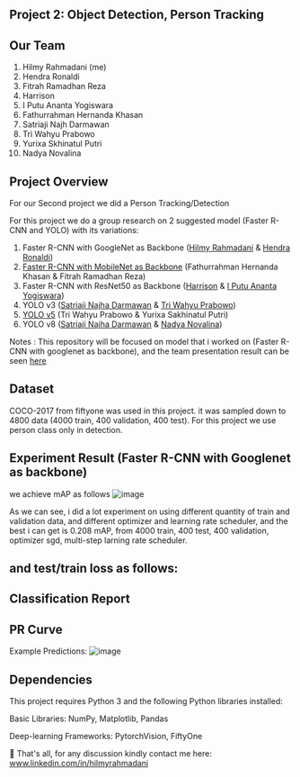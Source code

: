 ## Project 2: Object Detection, Person Tracking
## Our Team
1. Hilmy Rahmadani (me)
2. Hendra Ronaldi
3. Fitrah Ramadhan Reza
4. Harrison
5. I Putu Ananta Yogiswara
6. Fathurrahman Hernanda Khasan
7. Satriaji Najh Darmawan
8. Tri Wahyu Prabowo
9. Yurixa Skhinatul Putri
10. Nadya Novalina

## Project Overview
For our Second project we did a Person Tracking/Detection 

For this project we do a group research on 2 suggested model (Faster R-CNN and YOLO) with its variations:
1. Faster R-CNN with GoogleNet as Backbone ([Hilmy Rahmadani](https://github.com/daniui/Machine-Learning-Project/blob/94d0f1ad1c3131526514168b131863330f270e40/CV%20Indonesia%20AI%20Bootcamp/Project%202%3A%20Object%20Detection/Dani_project%202_person%20tracking_Faster%20RCNN_googlenet.ipynb) & [Hendra Ronaldi](https://github.com/daniui/Machine-Learning-Project/blob/94d0f1ad1c3131526514168b131863330f270e40/CV%20Indonesia%20AI%20Bootcamp/Project%202%3A%20Object%20Detection/Hendra_Project_2_Person_Tracking_(Faster_R_CNN_GoogLeNet).ipynb
))
2. [Faster R-CNN with MobileNet as Backbone](https://github.com/daniui/Machine-Learning-Project/blob/94d0f1ad1c3131526514168b131863330f270e40/CV%20Indonesia%20AI%20Bootcamp/Project%202%3A%20Object%20Detection/fathurrahman_Mobile_net.ipynb
) (Fathurrahman Hernanda Khasan & Fitrah Ramadhan Reza)
3. Faster R-CNN with ResNet50 as Backbone ([Harrison](https://github.com/daniui/Machine-Learning-Project/blob/94d0f1ad1c3131526514168b131863330f270e40/CV%20Indonesia%20AI%20Bootcamp/Project%202%3A%20Object%20Detection/Harrison_fasterrcnn_rasnet50.ipynb) & [I Putu Ananta Yogiswara](https://github.com/daniui/Machine-Learning-Project/blob/94d0f1ad1c3131526514168b131863330f270e40/CV%20Indonesia%20AI%20Bootcamp/Project%202%3A%20Object%20Detection/putu_ananta_fasterrcnn_resnet50.ipynb))
4. YOLO v3 ([Satriaji Najha Darmawan](https://github.com/daniui/Machine-Learning-Project/blob/94d0f1ad1c3131526514168b131863330f270e40/CV%20Indonesia%20AI%20Bootcamp/Project%202%3A%20Object%20Detection/Satriaji_PersonDetection_trainingYOLOv3.ipynb) & [Tri Wahyu Prabowo]())
5. [YOLO v5](https://github.com/daniui/Machine-Learning-Project/blob/94d0f1ad1c3131526514168b131863330f270e40/CV%20Indonesia%20AI%20Bootcamp/Project%202%3A%20Object%20Detection/triwahyu_yolov5_yolov3_coco_persontracking.ipynb) (Tri Wahyu Prabowo & Yurixa Sakhinatul Putri)
6. YOLO v8 ([Satriaji Najha Darmawan](https://github.com/daniui/Machine-Learning-Project/blob/94d0f1ad1c3131526514168b131863330f270e40/CV%20Indonesia%20AI%20Bootcamp/Project%202%3A%20Object%20Detection/Satriaji_PersonDetection_trainingYOLOv8.ipynb) & [Nadya Novalina](https://github.com/daniui/Machine-Learning-Project/blob/94d0f1ad1c3131526514168b131863330f270e40/CV%20Indonesia%20AI%20Bootcamp/Project%202%3A%20Object%20Detection/Nadya_Project_2_yolov8m.ipynb))


Notes : This repository will be focused on model that i worked on (Faster R-CNN with googlenet as backbone), and the team presentation result can be seen [here](https://github.com/daniui/Machine-Learning-Project/blob/4eb648a18f55dfb8c62f6863a702c06bd8bea9d0/CV%20Indonesia%20AI%20Bootcamp/Project%202%3A%20Object%20Detection/Project%202.pdf)

## Dataset 
COCO-2017 from fiftyone was used in this project. it was sampled down to 4800 data (4000 train, 400 validation, 400 test). For this project we use person class only in detection.

## Experiment Result (Faster R-CNN with Googlenet as backbone)
we achieve mAP as follows
![image](https://github.com/daniui/Machine-Learning-Project/assets/120458194/d4996aa8-0a03-4fb2-8456-ca3c5ecd1368)

As we can see, i did a lot experiment on using different quantity of train and validation data, and different optimizer and learning rate scheduler, and the best i can get is 0.208 mAP, from 4000 train, 400 test, 400 validation, optimizer sgd, multi-step larning rate scheduler.

and test/train loss as follows: 
-
Classification Report
-

PR Curve
-

Example Predictions:
![image](https://github.com/daniui/Machine-Learning-Project/assets/120458194/da8cd558-d18c-447d-add1-c4d2946f1a4a)

## Dependencies
This project requires Python 3 and the following Python libraries installed:

Basic Libraries: NumPy, Matplotlib, Pandas

Deep-learning Frameworks: PytorchVision, FiftyOne

📨 That's all, for any discussion kindly contact me here: www.linkedin.com/in/hilmyrahmadani
